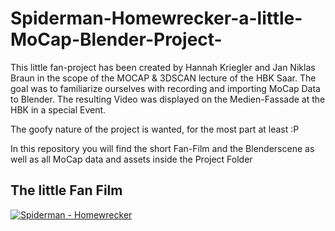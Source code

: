 # Spiderman-Homewrecker-a-little-MoCap-Blender-Project-
This little fan-project has been created by Hannah Kriegler and Jan Niklas Braun in the scope of the MOCAP &amp; 3DSCAN lecture of the HBK Saar.  The goal was to familiarize ourselves with recording and importing MoCap Data to Blender. The resulting Video was displayed on the Medien-Fassade at the HBK in a special Event.

The goofy nature of the project is wanted, for the most part at least :P

In this repository you will find the short Fan-Film and the Blenderscene as well as all MoCap data and assets inside the Project Folder
## The little Fan Film
[![Spiderman - Homewrecker ](https://img.youtube.com/vi/watch?v=a3IoReSQ7EE/0.jpg)](https://youtu.be/a3IoReSQ7EE)
